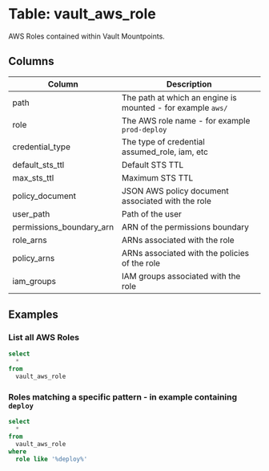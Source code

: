 # Table: vault_aws_role

AWS Roles contained within Vault Mountpoints.

## Columns

| Column | Description |
| - | - |
| path | The path at which an engine is mounted - for example `aws/` |
| role | The AWS role name - for example `prod-deploy` |
| credential_type | The type of credential assumed_role, iam, etc |
| default_sts_ttl | Default STS TTL |
| max_sts_ttl | Maximum STS TTL |
| policy_document | JSON AWS policy document associated with the role |
| user_path | Path of the user |
| permissions_boundary_arn | ARN of the permissions boundary |
| role_arns | ARNs associated with the role |
| policy_arns | ARNs associated with the policies of the role |
| iam_groups | IAM groups associated with the role |

## Examples

### List all AWS Roles

```sql
select
  *
from
  vault_aws_role
```

### Roles matching a specific pattern - in example containing `deploy`

```sql
select
  *
from
  vault_aws_role
where
  role like '%deploy%'
```